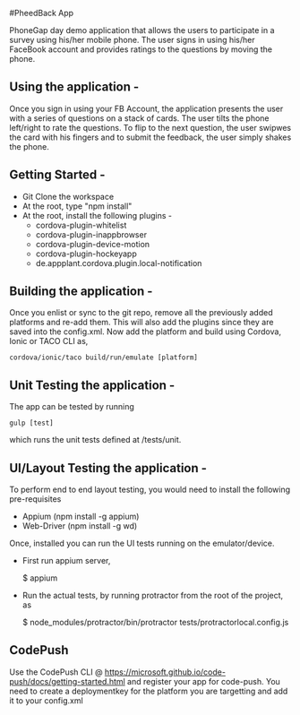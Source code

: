 #PheedBack App

PhoneGap day demo application that allows the users to participate in a survey using his/her mobile phone.
The user signs in using his/her FaceBook account and provides ratings to the questions by moving the phone. 

## Using the application - 
Once you sign in using your FB Account, the application presents the user with a series of questions on a stack of cards. 
The user tilts the phone left/right to rate the questions.  To flip to the next question, the user swipwes the card with his fingers and to submit 
the feedback, the user simply shakes the phone. 

## Getting Started - 
* Git Clone the workspace
* At the root, type "npm install"
* At the root, install the following plugins -
    * cordova-plugin-whitelist
    * cordova-plugin-inappbrowser
    * cordova-plugin-device-motion
    * cordova-plugin-hockeyapp
    * de.appplant.cordova.plugin.local-notification

## Building the application - 
 
 Once you enlist or sync to the git repo, remove all the previously added platforms and re-add them. This will also
 add the plugins since they are saved into the config.xml. Now add the platform and build using Cordova, Ionic or TACO CLI as,
    
    cordova/ionic/taco build/run/emulate [platform]
    
## Unit Testing the application - 
 
 The app can be tested by running
 
    gulp [test]
    
 which runs the unit tests defined at <root>/tests/unit.
 
## UI/Layout Testing the application - 
  
  To perform end to end layout testing, you would need to install the following pre-requisites
  * Appium (npm install -g appium)
  * Web-Driver (npm install -g wd) 
  
  
  Once, installed you can run the UI tests running on the emulator/device. 
  
  * First run appium server,
  
    $ appium
  
  * Run the actual tests, by running protractor from the root of the project, as  
  
    $ node_modules/protractor/bin/protractor tests/protractorlocal.config.js
  
  ## CodePush
  Use the CodePush CLI @ https://microsoft.github.io/code-push/docs/getting-started.html and register your app for code-push.  You need to create a deploymentkey for
  the platform you are targetting and add it to your config.xml
    

